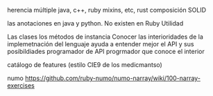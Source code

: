 
herencia múltiple
java, c++, ruby mixins, etc, rust
composición SOLID

las anotaciones en java y python.
No existen en Ruby
Utilidad

Las clases los métodos de instancia
Conocer las interioridades de la implemetnación del lenguaje ayuda a entender mejor el API y sus posibildiades
programador de API
progrmador que conoce el interior

catálogo de features (estilo CIE9 de los medicmantso)

numo
https://github.com/ruby-numo/numo-narray/wiki/100-narray-exercises

